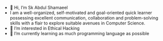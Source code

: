 - 👋 Hi, I’m Sk Abdul Shamaeel
- I am a well-organized, self-motivated and goal-oriented quick learner possessing excellent communication, collaboration and problem-solving skills with a flair to explore suitable avenues in Computer Science.
- 👀 I’m interested in Ethical Hacking 
- 🌱 I’m currently learning as much programming language as possible 
<!---
Shamaeel99/Shamaeel99 is a ✨ special ✨ repository because its `README.md` (this file) appears on your GitHub profile.
You can click the Preview link to take a look at your changes.
--->

